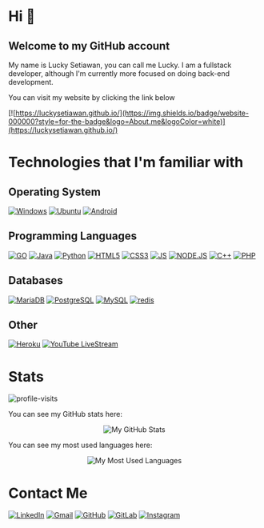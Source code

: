 # Hi 👋
## Welcome to my GitHub account 

My name is Lucky Setiawan, you can call me Lucky. I am a fullstack developer,  although I'm currently more focused on doing back-end development.

You can visit my website by clicking the link below

[![https://luckysetiawan.github.io/](https://img.shields.io/badge/website-000000?style=for-the-badge&logo=About.me&logoColor=white)](https://luckysetiawan.github.io/)

# Technologies that I'm familiar with
## Operating System
[![Windows](https://img.shields.io/badge/Windows-0078D6?style=for-the-badge&logo=windows&logoColor=white)](#)
[![Ubuntu](https://img.shields.io/badge/Ubuntu-E95420?style=for-the-badge&logo=ubuntu&logoColor=white)](#)
[![Android](https://img.shields.io/badge/Android-3DDC84?style=for-the-badge&logo=android&logoColor=white)](#)

## Programming Languages
[![GO](https://img.shields.io/badge/Go-00ADD8?style=for-the-badge&logo=go&logoColor=white)](#)
[![Java](https://img.shields.io/badge/Java-ED8B00?style=for-the-badge&logo=java&logoColor=white)](#)
[![Python](https://img.shields.io/badge/Python-3776AB?style=for-the-badge&logo=python&logoColor=white)](#)
[![HTML5](https://img.shields.io/badge/HTML5-E34F26?style=for-the-badge&logo=html5&logoColor=white)](#)
[![CSS3](https://img.shields.io/badge/CSS3-1572B6?style=for-the-badge&logo=css3&logoColor=white)](#)
[![JS](https://img.shields.io/badge/JavaScript-F7DF1E?style=for-the-badge&logo=javascript&logoColor=black)](#)
[![NODE.JS](https://img.shields.io/badge/Node.js-43853D?style=for-the-badge&logo=node.js&logoColor=white)](#)
[![C++](https://img.shields.io/badge/C%2B%2B-00599C?style=for-the-badge&logo=c%2B%2B&logoColor=white)](#)
[![PHP](https://img.shields.io/badge/PHP-777BB4?style=for-the-badge&logo=php&logoColor=white)](#)


## Databases
[![MariaDB](https://img.shields.io/badge/MariaDB-003545?style=for-the-badge&logo=mariadb&logoColor=white)](#)
[![PostgreSQL](https://img.shields.io/badge/PostgreSQL-316192?style=for-the-badge&logo=postgresql&logoColor=white)](#)
[![MySQL](https://img.shields.io/badge/MySQL-00000F?style=for-the-badge&logo=mysql&logoColor=white)](#)
[![redis](https://img.shields.io/badge/redis-%23DD0031.svg?&style=for-the-badge&logo=redis&logoColor=white)](#)

## Other
[![Heroku](https://img.shields.io/badge/Heroku-430098?style=for-the-badge&logo=heroku&logoColor=white)](#)
[![YouTube LiveStream](https://img.shields.io/badge/YouTube-FF0000?style=for-the-badge&logo=youtube&logoColor=white)](#)

# Stats
![profile-visits](https://api.visitorbadge.io/api/visitors?path=https%3A%2F%2Fgithub.com%2Fluckysetiawan&label=profile-visits&countColor=%2337d67a&style=plastic)

You can see my GitHub stats here:
<center>
    <img src="https://github-readme-stats.vercel.app/api?username=luckysetiawan&hide_border=true&show_icons=true&include_all_commits=true&count_private=true&theme=merko" alt="My GitHub Stats"/>
</center>

You can see my most used languages here:
<center>
    <img src="https://github-readme-stats.vercel.app/api/top-langs/?username=luckysetiawan&hide_border=true&layout=compact&langs_count=10&theme=merko" alt="My Most Used Languages"/>
</center>

# Contact Me
[![LinkedIn](https://img.shields.io/badge/LinkedIn-0077B5?style=for-the-badge&logo=linkedin&logoColor=white)](https://www.linkedin.com/in/luckysetiawan/)
[![Gmail](https://img.shields.io/badge/Gmail-D14836?style=for-the-badge&logo=gmail&logoColor=white)](https://mail.google.com/mail/u/0/?tf=cm&to=luckysetiawan0802@gmail.com)
[![GitHub](https://img.shields.io/badge/GitHub-100000?style=for-the-badge&logo=github&logoColor=white)](https://github.com/luckysetiawan)
[![GitLab](https://img.shields.io/badge/GitLab-330F63?style=for-the-badge&logo=gitlab&logoColor=white)](https://gitlab.com/luckysetiawan)
[![Instagram](https://img.shields.io/badge/Instagram-E4405F?style=for-the-badge&logo=instagram&logoColor=white)](https://www.instagram.com/luckysetia77/)
